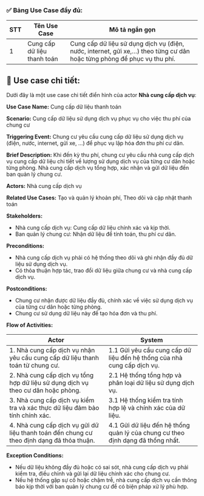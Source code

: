 ### ✅ **Bảng Use Case đầy đủ:**

| STT | Tên Use Case                | Mô tả ngắn gọn                                                                                                         |
| --- | --------------------------- | ---------------------------------------------------------------------------------------------------------------------- |
| 1   | Cung cấp dữ liệu thanh toán | Cung cấp dữ liệu sử dụng dịch vụ (điện, nước, internet, gửi xe,…) theo từng cư dân hoặc từng phòng để phục vụ thu phí. |

## 👀 Use case chi tiết:
Dưới đây là một use case chi tiết điển hình của actor **Nhà cung cấp dịch vụ**:

**Use Case Name:** Cung cấp dữ liệu thanh toán

**Scenario:** Cung cấp dữ liệu sử dụng dịch vụ phục vụ cho việc thu phí của chung cư

**Triggering Event:** Chung cư yêu cầu cung cấp dữ liệu sử dụng dịch vụ (điện, nước, internet, gửi xe, …) để phục vụ lập hóa đơn thu phí cư dân.

**Brief Description:** Khi đến kỳ thu phí, chung cư yêu cầu nhà cung cấp dịch vụ cung cấp dữ liệu chi tiết về lượng sử dụng dịch vụ của từng cư dân hoặc từng phòng. Nhà cung cấp dịch vụ tổng hợp, xác nhận và gửi dữ liệu đến ban quản lý chung cư.

**Actors:** Nhà cung cấp dịch vụ

**Related Use Cases:** Tạo và quản lý khoản phí, Theo dõi và cập nhật thanh toán

**Stakeholders:**

- Nhà cung cấp dịch vụ: Cung cấp dữ liệu chính xác và kịp thời.
- Ban quản lý chung cư: Nhận dữ liệu để tính toán, thu phí cư dân.

**Preconditions:**

- Nhà cung cấp dịch vụ phải có hệ thống theo dõi và ghi nhận đầy đủ dữ liệu sử dụng dịch vụ.
- Có thỏa thuận hợp tác, trao đổi dữ liệu giữa chung cư và nhà cung cấp dịch vụ.

**Postconditions:**

- Chung cư nhận được dữ liệu đầy đủ, chính xác về việc sử dụng dịch vụ của từng cư dân hoặc từng phòng.
- Chung cư sử dụng dữ liệu này để tạo hóa đơn và thu phí.

**Flow of Activities:**

| Actor                                                                                     | System                                                                          |
| ----------------------------------------------------------------------------------------- | ------------------------------------------------------------------------------- |
| 1. Nhà cung cấp dịch vụ nhận yêu cầu cung cấp dữ liệu thanh toán từ chung cư.             | 1.1 Gửi yêu cầu cung cấp dữ liệu đến hệ thống của nhà cung cấp dịch vụ.         |
| 2. Nhà cung cấp dịch vụ tổng hợp dữ liệu sử dụng dịch vụ theo cư dân hoặc phòng.          | 2.1 Hệ thống tổng hợp và phân loại dữ liệu sử dụng dịch vụ.                     |
| 3. Nhà cung cấp dịch vụ kiểm tra và xác thực dữ liệu đảm bảo tính chính xác.              | 3.1 Hệ thống kiểm tra tính hợp lệ và chính xác của dữ liệu.                     |
| 4. Nhà cung cấp dịch vụ gửi dữ liệu thanh toán đến chung cư theo định dạng đã thỏa thuận. | 4.1 Gửi dữ liệu đến hệ thống quản lý của chung cư theo định dạng đã thống nhất. |

**Exception Conditions:**

- Nếu dữ liệu không đầy đủ hoặc có sai sót, nhà cung cấp dịch vụ phải kiểm tra, điều chỉnh và gửi lại dữ liệu chính xác cho chung cư.
- Nếu hệ thống gặp sự cố hoặc chậm trễ, nhà cung cấp dịch vụ cần thông báo kịp thời với ban quản lý chung cư để có biện pháp xử lý phù hợp.
